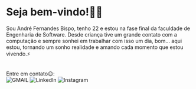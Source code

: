 <h1>Seja bem-vindo!👋😄</h1>

Sou André Fernandes Bispo, tenho 22 e estou na fase final da faculdade de Engenharia de Software. Desde criança tive um grande contato com a computação e sempre sonhei em trabalhar com isso um dia, bom... aqui estou, tornando um sonho realidade e amando cada momento que estou vivendo.⚡ 
<br><br>

Entre em contato😉:<br>
<a href="mailto:andrefer483@gmail.com"></a>
  <img src='https://res.cloudinary.com/andrefer/image/upload/v1602461993/Social%20Networks/Gmail.png' alt='GMAIL'/>
</a>
<a href="https://www.linkedin.com/in/andrefbispo/"></a>
  <img src='https://res.cloudinary.com/andrefer/image/upload/v1602461990/Social%20Networks/LinkedIn.png' alt='LinkedIn'/>
</a>
<a href="https://www.instagram.com/dev.andref/"></a>
  <img src='https://res.cloudinary.com/andrefer/image/upload/v1602461987/Social%20Networks/Instagram.png' alt='Instagram'/>
</a>

